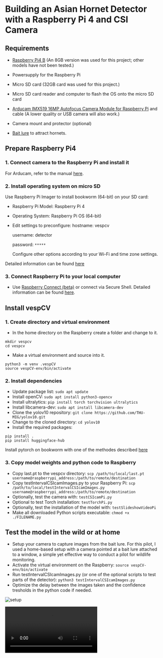 # Building an Asian Hornet Detector with a Raspberry Pi 4 and CSI Camera

## Requirements
- [Raspberry Pi4 B](https://www.raspberrypi.com/products/raspberry-pi-4-model-b/?variant=raspberry-pi-4-model-b-8gb) (An 8GB version was used for this project; other models have not been tested.)
- Powersupply for the Raspberry Pi
- Micro SD card (32GB card was used for this project.)
- Micro SD card reader and computer to flash the OS onto the micro SD card

- [Arducam IMX519 16MP Autofocus Camera Module for Raspberry Pi](https://www.antratek.nl/arducam-imx519) and cable (A lower quality or USB camera will also work.)
- Camera mount and protector (optional)

- [Bait lure](https://www.rbka.org.uk/index.php/asian-hornet/traps-and-lures) to attract hornets.


## Prepare Raspberry Pi4

### 1. Connect camera to the Raspberry Pi and install it
For Arducam, refer to the manual [here](https://docs.arducam.com/Raspberry-Pi-Camera/Pivariety-Camera/Quick-Start-Guide/).


### 2. Install operating system on micro SD
Use Raspberry Pi Imager to install bookworm (64-bit) on your SD card:
- Raspberry Pi Model: Raspberry Pi 4
- Operating System: Raspberry Pi OS (64-bit)
- Edit settings to preconfigure:
    hostname: vespcv

    username: detector

    password: `*****`

    Configure other options according to your Wi-Fi and time zone settings.

Detailed information can be found [here](https://www.raspberrypi.com/documentation/computers/getting-started.html)


### 3. Connect Raspberry Pi to your local computer

- Use [Raspberry Connect (beta)](https://connect.raspberrypi.com/sign-in) or connect via Secure Shell. Detailed information can be found [here](https://www.raspberrypi.com/documentation/computers/remote-access.html).

## Install vespCV

### 1. Create directory and virtual environment
- In the home directory on the Raspberry create a folder and change to it.

```
mkdir vespcv
cd vespcv
```

- Make a virtual environment and source into it.

```
python3 -m venv .vespCV
source vespCV-env/bin/activate
```

### 2. Install dependencies
- Update package list:
```sudo apt update```
- Install openCV:
```sudo apt install python3-opencv```
- Install ultralytics:
```pip install torch torchvision ultralytics```
- Install libcamera-dev:
```sudo apt install libcamera-dev```
- Clone the yolov10 repository: 
```git clone https://github.com/THU-MIG/yolov10.git```
- Change to the cloned directory:
```cd yolov10```
- Install the required packages:
```
pip install .
pip install huggingface-hub
```

Install pytorch on bookworm with one of the methodes described [here](https://qengineering.eu/install-pytorch-on-raspberry-pi-4.html)

### 3. Copy model weights and python code to Raspberry
- Copy last.pt to the vespcv directory:
```scp /path/to/local/last.pt username@raspberrypi_address:/path/to/remote/destination```
- Copy testIntervalCSIcamImages.py to your Raspberry Pi:
```scp /path/to/local/testIntervalCSIcamImages.py username@raspberrypi_address:/path/to/remote/destination```
- Optionally, test the camera with:
`testCSIcamPi.py`
- Optional to test Torch installation:
`testTorchPi.py`
- Optionally, test the installation of the model with:
`testSlideshowVideoPi`
- Make all downloaded Python scripts executable:
```chmod +x ./FILENAME.py```

## Test the model in the wild or at home
- Setup your camera to capture images from the bait lure. For this pilot, I used a home-based setup with a camera pointed at a bait lure attached to a window, a simple yet effective way to conduct a pilot for wildlife monitoring.
- Activate the virtual environment on the Raspberry:
```source vespCV-env/bin/activate```
- Run testIntervalCSIcamImages.py (or one of the optional scripts to test parts of the detector):
```python3 testIntervalCSIcamImages.py```
- Optimize the delay between the images taken and the confidence tresholds in the python code if needed.

![setup](https://github.com/vespCV/hornet3000/blob/main/manuals/setupAtHome.jpg)

![Test the detection with 5 sec interval](https://github.com/vespCV/hornet3000/blob/main/manuals/VVU_2024-10-03s.mov)




